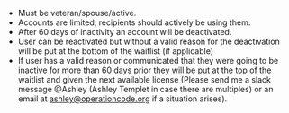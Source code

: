 * Must be veteran/spouse/active. 
* Accounts are limited, recipients should actively be using them.
* After 60 days of inactivity an account will be deactivated.
* User can be reactivated but without a valid reason for the deactivation will be put at the bottom of the waitlist (if applicable)
* If user has a valid reason or communicated that they were going to be inactive for more than 60 days prior they will be put at the top of the waitlist and given the next available license (Please send me a slack message @Ashley (Ashley Templet in case there are multiples) or an email at ashley@operationcode.org if a situation arises).
